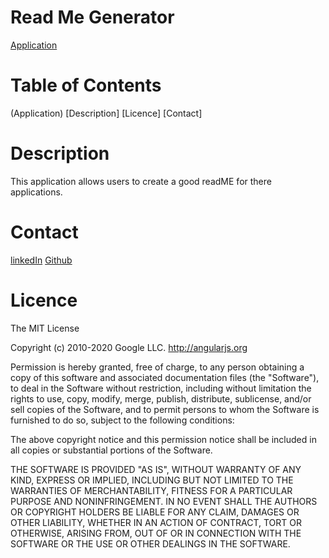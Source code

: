 # Read Me Generator 
[Application](https://www.youtube.com/watch?v=QmUmZwnMGX8&feature=youtu.be)

# Table of Contents 
(Application)
[Description]
[Licence]
[Contact]

# Description 
This application allows users to create a good readME 
for there applications. 

# Contact
[linkedIn](https://www.linkedin.com/in/tornubari-koboo/)
[Github](https://github.com/TornubariKoboo)

# Licence 
The MIT License

Copyright (c) 2010-2020 Google LLC. http://angularjs.org

Permission is hereby granted, free of charge, to any person obtaining a copy
of this software and associated documentation files (the "Software"), to deal
in the Software without restriction, including without limitation the rights
to use, copy, modify, merge, publish, distribute, sublicense, and/or sell
copies of the Software, and to permit persons to whom the Software is
furnished to do so, subject to the following conditions:

The above copyright notice and this permission notice shall be included in
all copies or substantial portions of the Software.

THE SOFTWARE IS PROVIDED "AS IS", WITHOUT WARRANTY OF ANY KIND, EXPRESS OR
IMPLIED, INCLUDING BUT NOT LIMITED TO THE WARRANTIES OF MERCHANTABILITY,
FITNESS FOR A PARTICULAR PURPOSE AND NONINFRINGEMENT. IN NO EVENT SHALL THE
AUTHORS OR COPYRIGHT HOLDERS BE LIABLE FOR ANY CLAIM, DAMAGES OR OTHER
LIABILITY, WHETHER IN AN ACTION OF CONTRACT, TORT OR OTHERWISE, ARISING FROM,
OUT OF OR IN CONNECTION WITH THE SOFTWARE OR THE USE OR OTHER DEALINGS IN
THE SOFTWARE.
